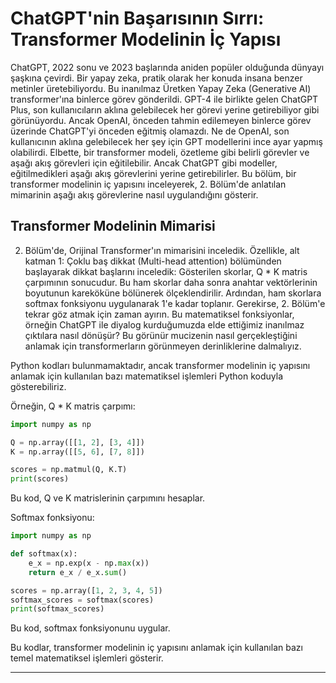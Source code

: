 # ChatGPT'nin Başarısının Sırrı: Transformer Modelinin İç Yapısı

ChatGPT, 2022 sonu ve 2023 başlarında aniden popüler olduğunda dünyayı şaşkına çevirdi. Bir yapay zeka, pratik olarak her konuda insana benzer metinler üretebiliyordu. Bu inanılmaz Üretken Yapay Zeka (Generative AI) transformer'ına binlerce görev gönderildi. GPT-4 ile birlikte gelen ChatGPT Plus, son kullanıcıların aklına gelebilecek her görevi yerine getirebiliyor gibi görünüyordu. Ancak OpenAI, önceden tahmin edilemeyen binlerce görev üzerinde ChatGPT'yi önceden eğitmiş olamazdı. Ne de OpenAI, son kullanıcının aklına gelebilecek her şey için GPT modellerini ince ayar yapmış olabilirdi. Elbette, bir transformer modeli, özetleme gibi belirli görevler ve aşağı akış görevleri için eğitilebilir. Ancak ChatGPT gibi modeller, eğitilmedikleri aşağı akış görevlerini yerine getirebilirler. Bu bölüm, bir transformer modelinin iç yapısını inceleyerek, 2. Bölüm'de anlatılan mimarinin aşağı akış görevlerine nasıl uygulandığını gösterir.

## Transformer Modelinin Mimarisi

2. Bölüm'de, Orijinal Transformer'ın mimarisini inceledik. Özellikle, alt katman 1: Çoklu baş dikkat (Multi-head attention) bölümünden başlayarak dikkat başlarını inceledik: Gösterilen skorlar, Q * K matris çarpımının sonucudur. Bu ham skorlar daha sonra anahtar vektörlerinin boyutunun kareköküne bölünerek ölçeklendirilir. Ardından, ham skorlara softmax fonksiyonu uygulanarak 1'e kadar toplanır. Gerekirse, 2. Bölüm'e tekrar göz atmak için zaman ayırın. Bu matematiksel fonksiyonlar, örneğin ChatGPT ile diyalog kurduğumuzda elde ettiğimiz inanılmaz çıktılara nasıl dönüşür? Bu görünür mucizenin nasıl gerçekleştiğini anlamak için transformerların görünmeyen derinliklerine dalmalıyız.

Python kodları bulunmamaktadır, ancak transformer modelinin iç yapısını anlamak için kullanılan bazı matematiksel işlemleri Python koduyla gösterebiliriz.

Örneğin, Q * K matris çarpımı:
```python
import numpy as np

Q = np.array([[1, 2], [3, 4]])
K = np.array([[5, 6], [7, 8]])

scores = np.matmul(Q, K.T)
print(scores)
```
Bu kod, Q ve K matrislerinin çarpımını hesaplar.

Softmax fonksiyonu:
```python
import numpy as np

def softmax(x):
    e_x = np.exp(x - np.max(x))
    return e_x / e_x.sum()

scores = np.array([1, 2, 3, 4, 5])
softmax_scores = softmax(scores)
print(softmax_scores)
```
Bu kod, softmax fonksiyonunu uygular.

Bu kodlar, transformer modelinin iç yapısını anlamak için kullanılan bazı temel matematiksel işlemleri gösterir.

---

